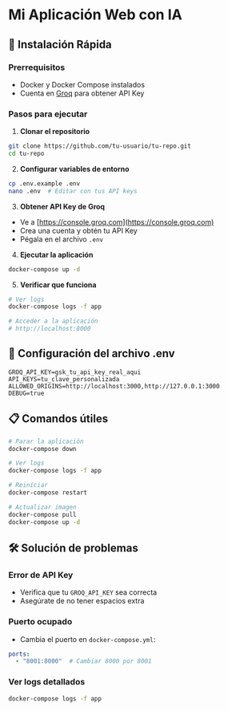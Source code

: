 # Mi Aplicación Web con IA

## 🚀 Instalación Rápida

### Prerrequisitos
- Docker y Docker Compose instalados
- Cuenta en [Groq](https://console.groq.com) para obtener API Key

### Pasos para ejecutar

1. **Clonar el repositorio**
```bash
git clone https://github.com/tu-usuario/tu-repo.git
cd tu-repo
```

2. **Configurar variables de entorno**
```bash
cp .env.example .env
nano .env  # Editar con tus API keys
```

3. **Obtener API Key de Groq**
- Ve a [https://console.groq.com](https://console.groq.com)
- Crea una cuenta y obtén tu API Key
- Pégala en el archivo `.env`

4. **Ejecutar la aplicación**
```bash
docker-compose up -d
```

5. **Verificar que funciona**
```bash
# Ver logs
docker-compose logs -f app

# Acceder a la aplicación
# http://localhost:8000
```

## 🔧 Configuración del archivo .env

```env
GROQ_API_KEY=gsk_tu_api_key_real_aqui
API_KEYS=tu_clave_personalizada
ALLOWED_ORIGINS=http://localhost:3000,http://127.0.0.1:3000
DEBUG=true
```

## 📋 Comandos útiles

```bash
# Parar la aplicación
docker-compose down

# Ver logs
docker-compose logs -f app

# Reiniciar
docker-compose restart

# Actualizar imagen
docker-compose pull
docker-compose up -d
```

## 🛠️ Solución de problemas

### Error de API Key
- Verifica que tu `GROQ_API_KEY` sea correcta
- Asegúrate de no tener espacios extra

### Puerto ocupado
- Cambia el puerto en `docker-compose.yml`:
```yaml
ports:
  - "8001:8000"  # Cambiar 8000 por 8001
```

### Ver logs detallados
```bash
docker-compose logs -f app
```